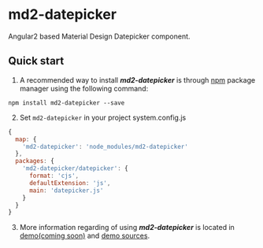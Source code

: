 # md2-datepicker

Angular2 based Material Design Datepicker component.


## Quick start

1. A recommended way to install ***md2-datepicker*** is through [npm](https://www.npmjs.com/package/md2-datepicker) package manager using the following command:

  `npm install md2-datepicker --save`

2. Set `md2-datepicker` in your project
system.config.js
```js
{
  map: {
    'md2-datepicker': 'node_modules/md2-datepicker'
  },
  packages: {
    'md2-datepicker/datepicker': {
      format: 'cjs',
      defaultExtension: 'js',
      main: 'datepicker.js'
    }
  }
}
```

3. More information regarding of using ***md2-datepicker*** is located in
  [demo(coming soon)](#) and [demo sources](https://github.com/DharmeshPipariya/md2-datepicker/tree/master/src).

